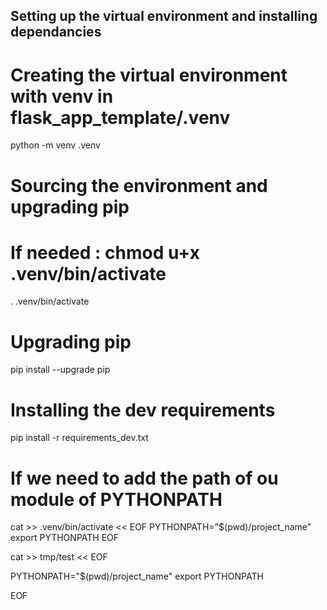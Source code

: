## Setting up the virtual environment and installing dependancies

# Creating the virtual environment with venv in flask_app_template/.venv

python -m venv .venv

# Sourcing the environment and upgrading pip
# If needed : chmod u+x .venv/bin/activate

. .venv/bin/activate

# Upgrading pip

pip install --upgrade pip

# Installing the dev requirements

pip install -r requirements_dev.txt

# If we need to add the path of ou module of PYTHONPATH

cat >> .venv/bin/activate << EOF
PYTHONPATH="$(pwd)/project_name"
export PYTHONPATH
EOF


cat >> tmp/test << EOF

PYTHONPATH="$(pwd)/project_name"
export PYTHONPATH

EOF